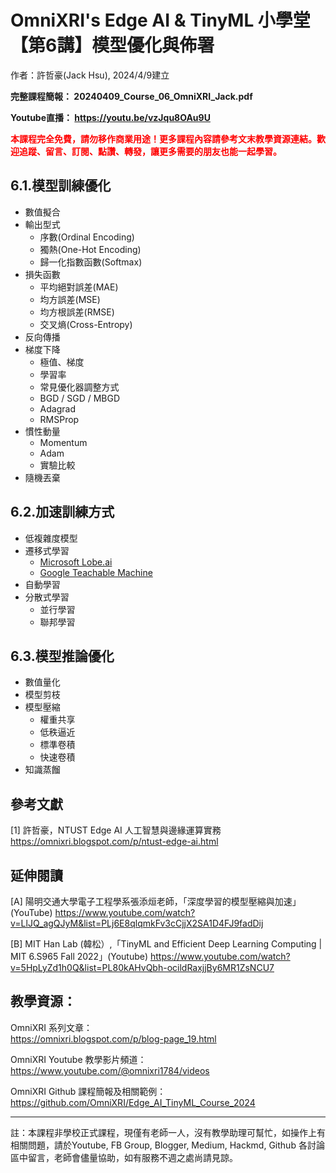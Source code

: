 # OmniXRI's Edge AI & TinyML 小學堂 【第6講】模型優化與佈署
作者：許哲豪(Jack Hsu), 2024/4/9建立

**完整課程簡報： 20240409_Course_06_OmniXRI_Jack.pdf**  

**Youtube直播： https://youtu.be/vzJqu8OAu9U**

**<font color="#f00">本課程完全免費，請勿移作商業用途！更多課程內容請參考文末教學資源連結。歡迎追蹤、留言、訂閱、點讚、轉發，讓更多需要的朋友也能一起學習。</font>**

## 6.1.模型訓練優化
- 數值擬合
- 輸出型式
    - 序數(Ordinal Encoding)
    - 獨熱(One-Hot Encoding)
    - 歸一化指數函數(Softmax)
- 損失函數
    - 平均絕對誤差(MAE)
    - 均方誤差(MSE)
    - 均方根誤差(RMSE)
    - 交叉熵(Cross-Entropy)
- 反向傳播
- 梯度下降 
    - 極值、梯度
    - 學習率
    - 常見優化器調整方式
    - BGD / SGD / MBGD
    - Adagrad
    - RMSProp
- 慣性動量
    - Momentum
    - Adam
    - 實驗比較
- 隨機丟棄

## 6.2.加速訓練方式
- 低複雜度模型
- 遷移式學習
    - [Microsoft Lobe.ai](https://www.lobe.ai/)
    - [Google Teachable Machine](https://teachablemachine.withgoogle.com/)
- 自動學習
- 分散式學習
    - 並行學習
    - 聯邦學習

## 6.3.模型推論優化
- 數值量化
- 模型剪枝
- 模型壓縮
    - 權重共享
    - 低秩逼近
    - 標準卷積
    - 快速卷積
- 知識蒸餾

## 參考文獻

[1] 許哲豪，NTUST Edge AI 人工智慧與邊緣運算實務
https://omnixri.blogspot.com/p/ntust-edge-ai.html

## 延伸閱讀

[A] 陽明交通大學電子工程學系張添烜老師，「深度學習的模型壓縮與加速」(YouTube)
https://www.youtube.com/watch?v=LlJQ_agQJyM&list=PLj6E8qlqmkFv3cCjjX2SA1D4FJ9fadDij

[B] MIT Han Lab (韓松）,「TinyML and Efficient Deep Learning Computing | MIT 6.S965 Fall 2022」(Youtube)
https://www.youtube.com/watch?v=5HpLyZd1h0Q&list=PL80kAHvQbh-ocildRaxjjBy6MR1ZsNCU7

## 教學資源：

OmniXRI 系列文章：  
https://omnixri.blogspot.com/p/blog-page_19.html

OmniXRI Youtube 教學影片頻道：  
https://www.youtube.com/@omnixri1784/videos  

OmniXRI Github 課程簡報及相關範例：  
https://github.com/OmniXRI/Edge_AI_TinyML_Course_2024

---
註：本課程非學校正式課程，現僅有老師一人，沒有教學助理可幫忙，如操作上有相關問題，請於Youtube, FB Group, Blogger, Medium, Hackmd, Github 各討論區中留言，老師會儘量協助，如有服務不週之處尚請見諒。
